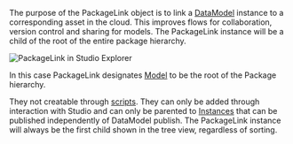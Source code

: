 The purpose of the PackageLink object is to link a [DataModel](https://create.roblox.com/docs/reference/engine/classes/DataModel) instance to a
corresponding asset in the cloud. This improves flows for collaboration,
version control and sharing for models. The PackageLink instance will be a
child of the root of the entire package hierarchy.

![PackageLink in Studio Explorer][1]

In this case PackageLink designates [Model](https://create.roblox.com/docs/reference/engine/classes/Model) to be the root of the Package
hierarchy.

They not creatable through [scripts](https://create.roblox.com/docs/reference/engine/classes/Script). They can only be added through
interaction with Studio and can only be parented to [Instances](https://create.roblox.com/docs/reference/engine/classes/Instance) that
can be published independently of DataModel publish. The PackageLink instance
will always be the first child shown in the tree view, regardless of sorting.

[1]: https://prod.docsiteassets.roblox.com/assets/blt1cb3d894c9e965ba/PackageLink.jpg